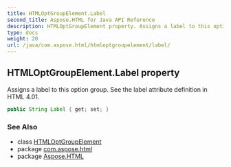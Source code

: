 ```yaml
---
title: HTMLOptGroupElement.Label
second_title: Aspose.HTML for Java API Reference
description: HTMLOptGroupElement property. Assigns a label to this option group. See the label attribute definition in HTML 4.01
type: docs
weight: 20
url: /java/com.aspose.html/htmloptgroupelement/label/
---
```

## HTMLOptGroupElement.Label property

Assigns a label to this option group. See the label attribute definition in HTML 4.01.

```java
public String Label { get; set; }
```

### See Also

* class [HTMLOptGroupElement](../)
* package [com.aspose.html](../../htmloptgroupelement/)
* package [Aspose.HTML](../../../)
